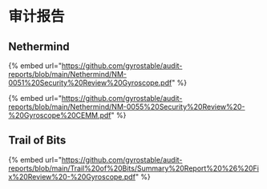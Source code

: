 # 审计报告

## Nethermind

{% embed url="https://github.com/gyrostable/audit-reports/blob/main/Nethermind/NM-0051%20Security%20Review%20Gyroscope.pdf" %}

{% embed url="https://github.com/gyrostable/audit-reports/blob/main/Nethermind/NM-0055%20Security%20Review%20-%20Gyroscope%20CEMM.pdf" %}

## Trail of Bits

{% embed url="https://github.com/gyrostable/audit-reports/blob/main/Trail%20of%20Bits/Summary%20Report%20%26%20Fix%20Review%20-%20Gyroscope.pdf" %}
